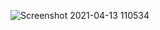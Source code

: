 ![Screenshot 2021-04-13 110534](https://user-images.githubusercontent.com/82416378/114535665-32df3780-9c48-11eb-8409-809b81cce0c5.png)
